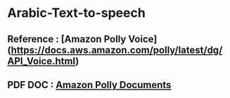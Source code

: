 # Arabic-Text-to-speech

## Reference : [Amazon Polly Voice] (https://docs.aws.amazon.com/polly/latest/dg/API_Voice.html)

## PDF DOC : [Amazon Polly Documents ](https://docs.aws.amazon.com/pdfs/polly/latest/dg/polly-dg.pdf#API_Voice)
